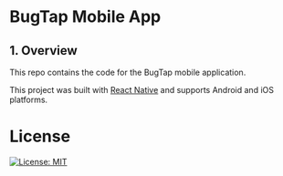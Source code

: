 # BugTap Mobile App

## 1. Overview

This repo contains the code for the BugTap mobile application.

This project was built with [React Native](https://reactnative.dev/) and supports Android and iOS platforms.

# License

[![License: MIT](https://img.shields.io/badge/License-Apache-yellow.svg)](/LICENSE.md)
